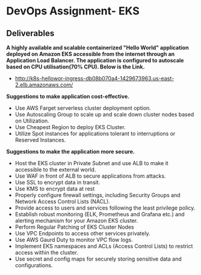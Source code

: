 # DevOps Assignment- EKS

## Deliverables

**A highly available and scalable containerized "Hello World" application deployed on Amazon EKS accessible from the internet through an Application Load Balancer. The application is configured to autoscale based on CPU utilisation(70% CPU). Below is the Link.**
-  http://k8s-hellowor-ingress-db08b070a4-1429673963.us-east-2.elb.amazonaws.com/

**Suggestions to make application cost-effective.**
- Use AWS Farget serverless cluster deployment option.
- Use Autoscaling Group to scale up and scale down cluster nodes based on Utilization.
- Use Cheapest Region to deploy EKS Cluster.
- Utilize Spot instances for applications tolerant to interruptions or Reserved Instances.

**Suggestions to make the application more secure.**
- Host the EKS cluster in Private Subnet and use ALB to make it accessible to the external world.
- Use WAF in front of ALB to secure applications from attacks.
- Use SSL to encrypt data in transit.
- Use KMS to encrypt data at rest
- Properly configure firewall settings, including Security Groups and Network Access Control Lists (NACL).
- Provide access to users and services following the least privilege policy.
- Establish robust monitoring (ELK, Prometheus and Grafana etc.) and alerting mechanism for your Amazon EKS cluster.
- Perform Regular Patching of EKS Cluster Nodes
- Use VPC Endpoints to access other services privately.
- Use AWS Gaurd Duty to monitor VPC flow logs.
- Implement EKS namespaces and ACLs (Access Control Lists) to restrict access within the cluster.
- Use secret and config maps for securely storing sensitive data and configurations.
